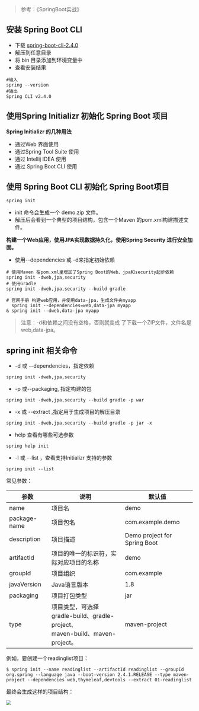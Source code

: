 > 参考：《SpringBoot实战》

## 安装 Spring Boot CLI

- 下载 [spring-boot-cli-2.4.0](https://repo.spring.io/release/org/springframework/boot/spring-boot-cli/2.4.0/)
- 解压到任意目录
- 将 bin 目录添加到环境变量中
- 查看安装结果

```
#输入
spring --version
#输出
Spring CLI v2.4.0
```

## 使用Spring Initializr 初始化 Spring Boot 项目

**Spring Initializr 的几种用法**

- 通过Web 界面使用
- 通过Spring Tool Suite 使用
- 通过 Intellij IDEA 使用
- 通过 Spring Boot CLI 使用

## 使用 Spring Boot CLI 初始化 Spring Boot项目

```
spring init
```

- init 命令会生成一个 demo.zip 文件。
- 解压后会看到一个典型的项目结构，包含一个Maven 的pom.xml构建描述文件。

**构建一个Web应用，使用JPA实现数据持久化，使用Spring Security 进行安全加固。**

- 使用--dependencies 或 -d来指定初始依赖

```
# 使用Maven 在pom.xml里增加了Spring Boot的Web、jpa和security起步依赖
spring init -dweb,jpa,security
# 使用Gradle
spring init -dweb,jpa,security --build gradle

# 官网手册 构建web应用，并使用data-jpa，生成文件夹myapp
  spring init --dependencies=web,data-jpa myapp
& spring init --dweb,data-jpa myapp
```

> 注意：-d和依赖之间没有空格，否则就变成 了下载一个ZIP文件，文件名是web,data-jpa。

## spring init 相关命令

- -d 或 --dependencies，指定依赖

```
spring init -dweb,jpa,security
```

- -p 或--packaging, 指定构建的包

```
spring init -dweb,jpa,security --build gradle -p war
```

- -x 或 --extract ,指定用于生成项目的解压目录

```
spring init -dweb,jpa,security --build gradle -p jar -x
```

- help 查看有哪些可选参数

```
spring help init
```

- -l 或 --list ，查看支持Initializr 支持的参数

```
spring init --list
```

常见参数：

| 参数         | 说明                                                         | 默认值                       |
| ------------ | ------------------------------------------------------------ | ---------------------------- |
| name         | 项目名                                                       | demo                         |
| package-name | 项目包名                                                     | com.example.demo             |
| description  | 项目描述                                                     | Demo project for Spring Boot |
| artifactId   | 项目的唯一的标识符，实际对应项目的名称                       | demo                         |
| groupId      | 项目组织                                                     | com.example                  |
| javaVersion  | Java语言版本                                                 | 1.8                          |
| packaging    | 项目打包类型                                                 | jar                          |
| type         | 项目类型，可选择gradle-build、gradle-project、<br/>maven-build、maven-project。 | maven-project                |

例如，要创建一个readinglist项目：

```shell
$ spring init --name readinglist --artifactId readinglist --groupId org.spring --language java --boot-version 2.4.1.RELEASE --type maven-project --dependencies web,thymeleaf,devtools --extract 01-readinglist
```

最终会生成这样的项目结构：

<img src="../images/tools/202012162134262.png" style="zoom:80%;" />

